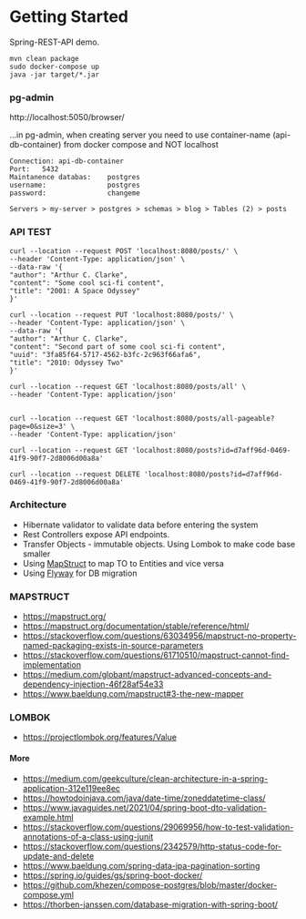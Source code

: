 # Getting Started

Spring-REST-API demo. 

```shell
mvn clean package
sudo docker-compose up
java -jar target/*.jar
```

### pg-admin
http://localhost:5050/browser/

...in pg-admin, when creating server you need to use container-name (api-db-container) from docker compose and NOT localhost

    Connection: api-db-container
    Port:   5432
    Maintanence databas:    postgres
    username:               postgres
    password:               changeme

    Servers > my-server > postgres > schemas > blog > Tables (2) > posts 

### API TEST
```shell
curl --location --request POST 'localhost:8080/posts/' \
--header 'Content-Type: application/json' \
--data-raw '{
"author": "Arthur C. Clarke",
"content": "Some cool sci-fi content",
"title": "2001: A Space Odyssey"
}'

curl --location --request PUT 'localhost:8080/posts/' \
--header 'Content-Type: application/json' \
--data-raw '{
"author": "Arthur C. Clarke",
"content": "Second part of some cool sci-fi content",
"uuid": "3fa85f64-5717-4562-b3fc-2c963f66afa6",
"title": "2010: Odyssey Two"
}'

curl --location --request GET 'localhost:8080/posts/all' \
--header 'Content-Type: application/json'


curl --location --request GET 'localhost:8080/posts/all-pageable?page=0&size=3' \
--header 'Content-Type: application/json'

curl --location --request GET 'localhost:8080/posts?id=d7aff96d-0469-41f9-90f7-2d8006d00a8a'

curl --location --request DELETE 'localhost:8080/posts?id=d7aff96d-0469-41f9-90f7-2d8006d00a8a'
```

### Architecture
- Hibernate validator to validate data before entering the system
- Rest Controllers expose API endpoints. 
- Transfer Objects - immutable objects. Using Lombok to make code base smaller 
- Using [MapStruct](https://mapstruct.org/) to map TO to Entities and vice versa
- Using [Flyway](https://flywaydb.org/) for DB migration

### MAPSTRUCT
* https://mapstruct.org/
* https://mapstruct.org/documentation/stable/reference/html/
* https://stackoverflow.com/questions/63034956/mapstruct-no-property-named-packaging-exists-in-source-parameters
* https://stackoverflow.com/questions/61710510/mapstruct-cannot-find-implementation
* https://medium.com/globant/mapstruct-advanced-concepts-and-dependency-injection-46f28af54e33
* https://www.baeldung.com/mapstruct#3-the-new-mapper


### LOMBOK 
* https://projectlombok.org/features/Value


#### More 
* https://medium.com/geekculture/clean-architecture-in-a-spring-application-312e119ee8ec
* https://howtodoinjava.com/java/date-time/zoneddatetime-class/
* https://www.javaguides.net/2021/04/spring-boot-dto-validation-example.html
* https://stackoverflow.com/questions/29069956/how-to-test-validation-annotations-of-a-class-using-junit
* https://stackoverflow.com/questions/2342579/http-status-code-for-update-and-delete
* https://www.baeldung.com/spring-data-jpa-pagination-sorting
* https://spring.io/guides/gs/spring-boot-docker/
* https://github.com/khezen/compose-postgres/blob/master/docker-compose.yml
* https://thorben-janssen.com/database-migration-with-spring-boot/